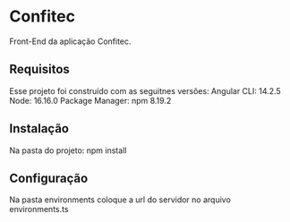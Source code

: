 # Confitec
Front-End da aplicação Confitec.

## Requisitos
Esse projeto foi construído com as seguitnes versões:
Angular CLI: 14.2.5
Node: 16.16.0
Package Manager: npm 8.19.2 

## Instalação
Na pasta do projeto:
npm install

## Configuração
Na pasta environments coloque a url do servidor no arquivo environments.ts
